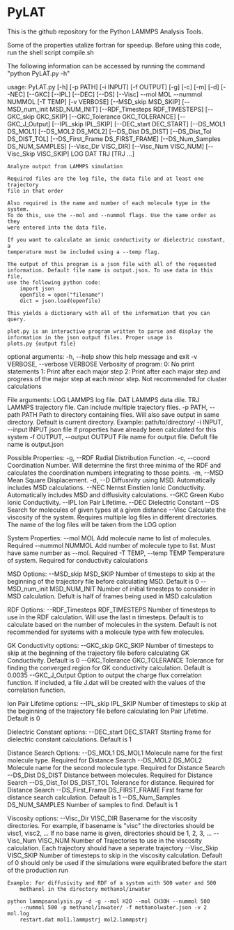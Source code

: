 # PyLAT

This is the github repository for the Python LAMMPS Analysis Tools. 

Some of the properties utalize fortran for speedup. Before using this code, run the shell script compile.sh

The following information can be accessed by running the command "python PyLAT.py -h"

usage: PyLAT.py [-h] [-p PATH] [-i INPUT] [-f OUTPUT] [-g] [-c] [-m] [-d]
                [--NEC] [--GKC] [--IPL] [--DEC] [--DS] [--Visc] --mol MOL
                --nummol NUMMOL [-T TEMP] [-v VERBOSE] [--MSD_skip MSD_SKIP]
                [--MSD_num_init MSD_NUM_INIT] [--RDF_Timesteps RDF_TIMESTEPS]
                [--GKC_skip GKC_SKIP] [--GKC_Tolerance GKC_TOLERANCE]
                [--GKC_J_Output] [--IPL_skip IPL_SKIP] [--DEC_start DEC_START]
                [--DS_MOL1 DS_MOL1] [--DS_MOL2 DS_MOL2] [--DS_Dist DS_DIST]
                [--DS_Dist_Tol DS_DIST_TOL] [--DS_First_Frame DS_FIRST_FRAME]
                [--DS_Num_Samples DS_NUM_SAMPLES] [--Visc_Dir VISC_DIR]
                [--Visc_Num VISC_NUM] [--Visc_Skip VISC_SKIP]
                LOG DAT TRJ [TRJ ...]

    Analyze output from LAMMPS simulation
    
    Required files are the log file, the data file and at least one trajectory
    file in that order
    
    Also required is the name and number of each molecule type in the system. 
    To do this, use the --mol and --nummol flags. Use the same order as they
    were entered into the data file. 
    
    If you want to calculate an ionic conductivity or dielectric constant, a 
    temperature must be included using a --temp flag. 
    
    The output of this program is a json file with all of the requested 
    information. Default file name is output.json. To use data in this file,
    use the following python code:
        import json
        openfile = open("filename")
        dict = json.load(openfile)
        
    This yields a dictionary with all of the information that you can query.
    
    plot.py is an interactive program written to parse and display the 
    information in the json output files. Proper usage is
    plots.py {output file}
    

optional arguments:
  -h, --help            show this help message and exit
  -v VERBOSE, --verbose VERBOSE
                        Verbosity of program: 
                        0: No print statements 
                        1: Print after each major step 
                        2: Print after each major step and progress of the major step at each minor step. Not recommended for cluster calculations

File arguments:
  LOG                   LAMMPS log file.
  DAT                   LAMMPS data dile.
  TRJ                   LAMMPS trajectory file. Can include multiple trajectory files.
  -p PATH, --path PATH  Path to directory containing files. Will also save output in same directory. Default is current directory. Example: path/to/directory/
  -i INPUT, --input INPUT
                        json file if properties have already been calculated for this system
  -f OUTPUT, --output OUTPUT
                        File name for output file. Defult file name is output.json

Possible Properties:
  -g, --RDF             Radial Distribution Function.
  -c, --coord           Coordination Number. Will determine the first three minima of the RDF and calculates the coordination numbers integrating to those points.
  -m, --MSD             Mean Square Displacement.
  -d, --D               Diffusivity using MSD. Automatically includes MSD calculations.
  --NEC                 Nernst Einstien Ionic Conductivity. Automatically includes MSD and diffusivity calculations.
  --GKC                 Green Kubo Ionic Conductivity.
  --IPL                 Ion Pair Lifetime.
  --DEC                 Dielectric Constant
  --DS                  Search for molecules of given types at a given distance
  --Visc                Calculate the viscosity of the system. Requires multiple log files in different directories. The name of the log files will be taken from the LOG option

System Properties:
  --mol MOL             Add molecule name to list of molecules. Required
  --nummol NUMMOL       Add number of molecule type to list. Must have same number as --mol. Required
  -T TEMP, --temp TEMP  Temperature of system. Required for conductivity calculations

MSD Options:
  --MSD_skip MSD_SKIP   Number of timesteps to skip at the beginning of the trajectory file before calculating MSD. Default is 0
  --MSD_num_init MSD_NUM_INIT
                        Number of initial timesteps to consider in MSD calculation. Defult is half of frames being used in MSD calculation

RDF Options:
  --RDF_Timesteps RDF_TIMESTEPS
                        Number of timesteps to use in the RDF calculation. 
                        Will use the last n timesteps. 
                        Default is to calculate based on the number of molecules in the system. 
                        Default is not recommended for systems with a molecule type with few molecules.

GK Conductivity options:
  --GKC_skip GKC_SKIP   Number of timesteps to skip at the beginning of the trajectory file before calculating GK Conductivity. Default is 0
  --GKC_Tolerance GKC_TOLERANCE
                        Tolerance for finding the converged region for GK conductivity calculation. Default is 0.0035
  --GKC_J_Output        Option to output the charge flux correlation function. If included, a file J.dat will be created with the values of the correlation function.

Ion Pair Lifetime options:
  --IPL_skip IPL_SKIP   Number of timesteps to skip at the beginning of the trajectory file before calculating Ion Pair Lifetime. Default is 0

Dielectric Constant options:
  --DEC_start DEC_START
                        Starting frame for dielectric constant calculations. Default is 1

Distance Search Options:
  --DS_MOL1 DS_MOL1     Molecule name for the first molecule type. Required for Distance Search
  --DS_MOL2 DS_MOL2     Molecule name for the second molecule type. Required for Distance Search
  --DS_Dist DS_DIST     Distance between molecules. Required for Distance Search
  --DS_Dist_Tol DS_DIST_TOL
                        Tolerance for distance. Required for Distance Search
  --DS_First_Frame DS_FIRST_FRAME
                        First frame for distance search calculation. Default is 1
  --DS_Num_Samples DS_NUM_SAMPLES
                        Number of samples to find. Default is 1

Viscosity options:
  --Visc_Dir VISC_DIR   Basename for the viscosity directories. For example, if basename is "visc" the directories should be visc1, visc2, ... 
                         If no base name is given, directories should be 1, 2, 3, ...
  --Visc_Num VISC_NUM   Number of Trajectories to use in the viscosity calculation. Each trajectory should have a seperate trajectory
  --Visc_Skip VISC_SKIP
                        Number of timesteps to skip in the viscosity calculation. Default of 0 should only be used if the simulations were equilibrated before the start of the production run

    
    Example: For diffusivity and RDF of a system with 500 water and 500 
        methanol in the directory methanol/inwater
    
    python lammpsanalysis.py -d -g --mol H2O --mol CH3OH --nummol 500 
        --nummol 500 -p methanol/inwater/ -f methanolwater.json -v 2 mol.log 
        restart.dat mol1.lammpstrj mol2.lammpstrj
    
